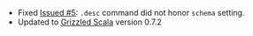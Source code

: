 * Fixed [Issued #5][issue-5]: `.desc` command did not honor `schema` setting.
* Updated to [Grizzled Scala][] version 0.7.2

[issue-5]: http://github.com/bmc/sqlshell/issues#issue/5
[SBT]: http://code.google.com/p/simple-build-tool
[Grizzled Scala]: http://bmc.github.com/grizzled-scala/
